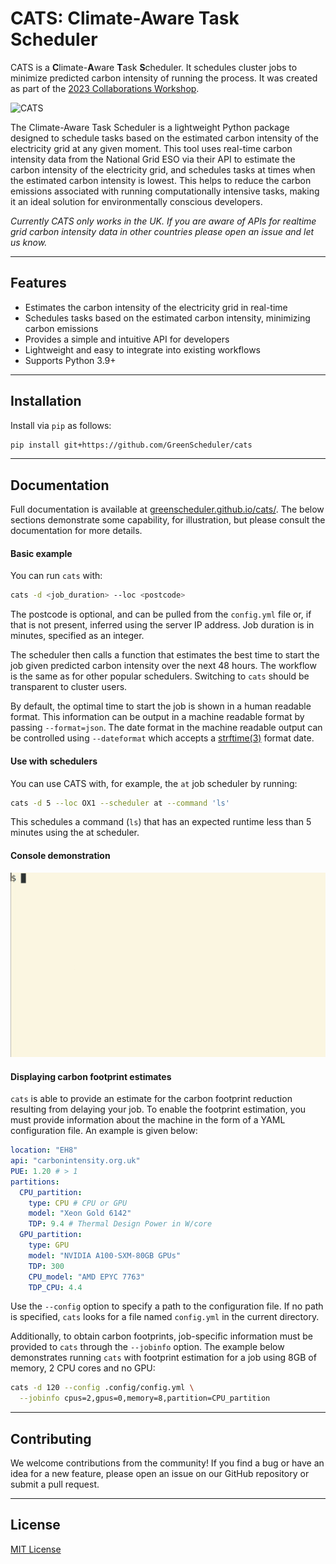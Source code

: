 # CATS: **C**limate-**A**ware **T**ask **S**cheduler

CATS is a **C**limate-**A**ware **T**ask **S**cheduler. It schedules cluster jobs to minimize predicted carbon intensity of running the process. It was created as part of the [2023 Collaborations Workshop](https://software.ac.uk/cw23).

![CATS](https://i.imgur.com/QvbPDm7.png)

The Climate-Aware Task Scheduler is a lightweight Python package designed to schedule tasks based on the estimated carbon intensity of the electricity grid at any given moment. This tool uses real-time carbon intensity data from the National Grid ESO via their API to estimate the carbon intensity of the electricity grid, and schedules tasks at times when the estimated carbon intensity is lowest. This helps to reduce the carbon emissions associated with running computationally intensive tasks, making it an ideal solution for environmentally conscious developers.

*Currently CATS only works in the UK. If you are aware of APIs for realtime grid carbon intensity data in other countries please open an issue and let us know.*

***

## Features

- Estimates the carbon intensity of the electricity grid in real-time
- Schedules tasks based on the estimated carbon intensity, minimizing carbon emissions
- Provides a simple and intuitive API for developers
- Lightweight and easy to integrate into existing workflows
- Supports Python 3.9+

***

## Installation

Install via `pip` as follows:

```bash
pip install git+https://github.com/GreenScheduler/cats
```

***

## Documentation

Full documentation is available at [greenscheduler.github.io/cats/](https://greenscheduler.github.io/cats/). The below sections
demonstrate some capability, for illustration, but please consult
the documentation for more details.

#### Basic example

You can run `cats` with:

```bash
cats -d <job_duration> --loc <postcode>
```

The postcode is optional, and can be pulled from the `config.yml` file or, if that is not present, inferred using the server IP address. Job duration is in minutes, specified as an integer.

The scheduler then calls a function that estimates the best time to start the job given predicted carbon intensity over the next 48 hours. The workflow is the same as for other popular schedulers. Switching to `cats` should be transparent to cluster users.

By default, the optimal time to start the job is shown in a human readable format. This information can be output in a machine readable format by passing `--format=json`. The date format in the machine readable output can be controlled using `--dateformat` which accepts a [strftime(3)](https://manpages.debian.org/stable/manpages-dev/strftime.3.en.html) format date.


#### Use with schedulers

You can use CATS with, for example, the ``at`` job scheduler by running:

```bash
cats -d 5 --loc OX1 --scheduler at --command 'ls'
```
This schedules a command (`ls`) that has an expected runtime less than 5 minutes using the at scheduler.

#### Console demonstration

![CATS animated usage example](cats.gif)

#### Displaying carbon footprint estimates

`cats` is able to provide an estimate for the carbon footprint
reduction resulting from delaying your job.  To enable the footprint
estimation, you must provide information about the machine in the form
of a YAML configuration file.  An example is given below:

```yaml
location: "EH8"
api: "carbonintensity.org.uk"
PUE: 1.20 # > 1
partitions:
  CPU_partition:
    type: CPU # CPU or GPU
    model: "Xeon Gold 6142"
    TDP: 9.4 # Thermal Design Power in W/core
  GPU_partition:
    type: GPU
    model: "NVIDIA A100-SXM-80GB GPUs"
    TDP: 300
    CPU_model: "AMD EPYC 7763"
    TDP_CPU: 4.4
```

Use the `--config` option to specify a path to the configuration
file. If no path is specified, `cats` looks for a file named
`config.yml` in the current directory.

Additionally, to obtain carbon footprints, job-specific information
must be provided to `cats` through the `--jobinfo` option.  The
example below demonstrates running `cats` with footprint estimation
for a job using 8GB of memory, 2 CPU cores and no GPU:

```bash
cats -d 120 --config .config/config.yml \
  --jobinfo cpus=2,gpus=0,memory=8,partition=CPU_partition
```

***

## Contributing

We welcome contributions from the community! If you find a bug or have an idea for a new feature, please open an issue on our GitHub repository or submit a pull request.

***

## License

[MIT License](https://github.com/GreenScheduler/cats/blob/main/LICENSE)
